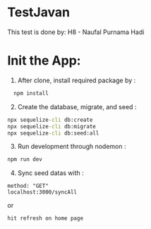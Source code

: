 # TestJavan

This test is done by:
H8 - Naufal Purnama Hadi

# Init the App:
1. After clone, install required package by :
```cmd
  npm install
```
2. Create the database, migrate, and seed :
```cmd
npx sequelize-cli db:create
npx sequelize-cli db:migrate
npx sequelize-cli db:seed:all
```
3. Run development through nodemon :
```cmd
npm run dev
```
4. Sync seed datas with :
```http
method: "GET"
localhost:3000/syncAll 
```
or 
```js
hit refresh on home page
```